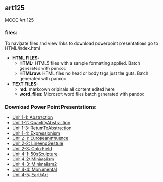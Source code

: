 ## art125

MCCC Art 125

### files:

To navigate files and view links to download powerpoint presentations go to HTML/index.html

  * **HTML FILES:**
    * **HTML:** HTML5 files with a sample formatting applied. Batch generated with pandoc
    * **HTMLraw:** HTML files no head or body tags just the guts. Batch generated with pandoc
  * **TEXT FILES:**
    * **md:** markdown originals all content edited here
    * **word_files:** Microsoft word files batch generated with pandoc

### Download Power Point Presentations:

  * [Unit 1-1: Abstraction](http://jonathangabel.com/documents/art125/ppt/Art125Unit01-01.Abstraction.pptx)
  * [Unit 1-2: QuantifyAbstraction](http://jonathangabel.com/documents/art125/ppt/Art125Unit01-02.QuantifyAbstraction.pptx)
  * [Unit 1-3: ReturnToAbstraction](http://jonathangabel.com/documents/art125/ppt/Art125Unit01-03.ReturnToAbstraction.pptx)
  * [Unit 1-4: Expressionism](http://jonathangabel.com/documents/art125/ppt/Art125Unit01-04.Expressionism.pptx)
  * [Unit 2-1: EuropeanInfluence](http://jonathangabel.com/documents/art125/ppt/Art125Unit02-01.EuropeanInfluence.pptx)
  * [Unit 2-2: LineAndGesture](http://jonathangabel.com/documents/art125/ppt/Art125Unit02-02.LineAndGesture.pptx)
  * [Unit 2-3: ColorField](http://jonathangabel.com/documents/art125/ppt/Art125Unit02-03.ColorField.pptx)
  * [Unit 4-1: 50sSculpture](http://jonathangabel.com/documents/art125/ppt/Art125Unit04-01.50sSculpture.pptx)
  * [Unit 4-2: Minimalism](http://jonathangabel.com/documents/art125/ppt/Art125Unit04-02.Minimalism.pptx)
  * [Unit 4-3: Minimalism2](http://jonathangabel.com/documents/art125/ppt/Art125Unit04-03.Minimalism2.pptx)
  * [Unit 4-4: Monumental](http://jonathangabel.com/documents/art125/ppt/Art125Unit04-04.Monumental.pptx)
  * [Unit 4-5: EarthArt](http://jonathangabel.com/documents/art125/ppt/Art125Unit04-05.EarthArt.pptx)
